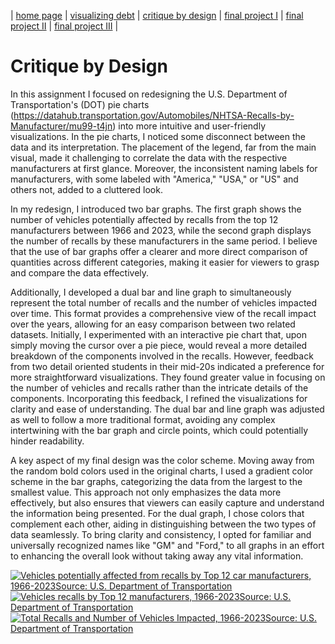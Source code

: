 | [home page](https://cmustudent.github.io/tswd-portfolio-templates/) | [visualizing debt](visualizing-government-debt) | [critique by design](critique-by-design) | [final project I](final-project-part-one) | [final project II](final-project-part-two) | [final project III](final-project-part-three) |

# Critique by Design

In this assignment I focused on redesigning the U.S. Department of Transportation's (DOT) pie charts (https://datahub.transportation.gov/Automobiles/NHTSA-Recalls-by-Manufacturer/mu99-t4jn) into more intuitive and user-friendly visualizations. In the pie charts, I noticed some disconnect between the data and its interpretation. The placement of the legend, far from the main visual, made it challenging to correlate the data with the respective manufacturers at first glance. Moreover, the inconsistent naming labels for manufacturers, with some labeled with "America," "USA," or "US" and others not, added to a cluttered look. 

In my redesign, I introduced two bar graphs. The first graph shows the number of vehicles potentially affected by recalls from the top 12 manufacturers between 1966 and 2023, while the second graph displays the number of recalls by these manufacturers in the same period. I believe that the use of bar graphs offer a clearer and more direct comparison of quantities across different categories, making it easier for viewers to grasp and compare the data effectively.

Additionally, I developed a dual bar and line graph to simultaneously represent the total number of recalls and the number of vehicles impacted over time. This format provides a comprehensive view of the recall impact over the years, allowing for an easy comparison between two related datasets. Initially, I experimented with an interactive pie chart that, upon simply moving the cursor over a pie piece, would reveal a more detailed breakdown of the components involved in the recalls. However, feedback from two detail oriented students in their mid-20s indicated a preference for more straightforward visualizations. They found greater value in focusing on the number of vehicles and recalls rather than the intricate details of the components. Incorporating this feedback, I refined the visualizations for clarity and ease of understanding. The dual bar and line graph was adjusted as well to follow a more traditional format, avoiding any complex intertwining with the bar graph and circle points, which could potentially hinder readability.

A key aspect of my final design was the color scheme. Moving away from the random bold colors used in the original charts, I used a gradient color scheme in the bar graphs, categorizing the data from the largest to the smallest value. This approach not only emphasizes the data more effectively, but also ensures that viewers can easily capture and understand the information being presented. For the dual graph, I chose colors that complement each other, aiding in distinguishing between the two types of data seamlessly. To bring clarity and consistency, I opted for familiar and universally recognized names like "GM" and "Ford," to all graphs in an effort to enhancing the overall look without taking away any vital information.


<div class='tableauPlaceholder' id='viz1700114288115' style='position: relative'><noscript><a href='#'><img alt='Vehicles potentially affected from recalls by Top 12 car manufacturers, 1966-2023Source: U.S. Department of Transportation  ' src='https:&#47;&#47;public.tableau.com&#47;static&#47;images&#47;TS&#47;TSWDCarmanufacter&#47;Sheet1&#47;1_rss.png' style='border: none' /></a></noscript><object class='tableauViz'  style='display:none;'><param name='host_url' value='https%3A%2F%2Fpublic.tableau.com%2F' /> <param name='embed_code_version' value='3' /> <param name='site_root' value='' /><param name='name' value='TSWDCarmanufacter&#47;Sheet1' /><param name='tabs' value='no' /><param name='toolbar' value='yes' /><param name='static_image' value='https:&#47;&#47;public.tableau.com&#47;static&#47;images&#47;TS&#47;TSWDCarmanufacter&#47;Sheet1&#47;1.png' /> <param name='animate_transition' value='yes' /><param name='display_static_image' value='yes' /><param name='display_spinner' value='yes' /><param name='display_overlay' value='yes' /><param name='display_count' value='yes' /><param name='language' value='en-US' /><param name='filter' value='publish=yes' /></object></div>                <script type='text/javascript'>
  var divElement = document.getElementById('viz1700114288115');
  var vizElement = divElement.getElementsByTagName('object')[0];                 
  vizElement.style.width='100%';vizElement.style.height=(divElement.offsetWidth*0.75)+'px';
  var scriptElement = document.createElement('script');
  scriptElement.src = 'https://public.tableau.com/javascripts/api/viz_v1.js';                    
  vizElement.parentNode.insertBefore(scriptElement, vizElement);
</script>


<div class='tableauPlaceholder' id='viz1700116770190' style='position: relative'><noscript><a href='#'><img alt='Vehicles recalls by Top 12 manufacturers, 1966-2023Source: U.S. Department of Transportation  ' src='https:&#47;&#47;public.tableau.com&#47;static&#47;images&#47;TS&#47;TSWDCarmanufacter2&#47;Sheet2&#47;1_rss.png' style='border: none' /></a></noscript><object class='tableauViz'  style='display:none;'><param name='host_url' value='https%3A%2F%2Fpublic.tableau.com%2F' /> <param name='embed_code_version' value='3' /> <param name='site_root' value='' /><param name='name' value='TSWDCarmanufacter2&#47;Sheet2' /><param name='tabs' value='no' /><param name='toolbar' value='yes' /><param name='static_image' value='https:&#47;&#47;public.tableau.com&#47;static&#47;images&#47;TS&#47;TSWDCarmanufacter2&#47;Sheet2&#47;1.png' /> <param name='animate_transition' value='yes' /><param name='display_static_image' value='yes' /><param name='display_spinner' value='yes' /><param name='display_overlay' value='yes' /><param name='display_count' value='yes' /><param name='language' value='en-US' /><param name='filter' value='publish=yes' /></object></div>                <script type='text/javascript'>
  var divElement = document.getElementById('viz1700116770190');
  var vizElement = divElement.getElementsByTagName('object')[0];                    
  vizElement.style.width='100%';vizElement.style.height=(divElement.offsetWidth*0.75)+'px';
  var scriptElement = document.createElement('script');
  scriptElement.src = 'https://public.tableau.com/javascripts/api/viz_v1.js';                    
  vizElement.parentNode.insertBefore(scriptElement, vizElement);
</script>


<div class='tableauPlaceholder' id='viz1700116833002' style='position: relative'><noscript><a href='#'><img alt='Total Recalls and Number of Vehicles Impacted, 1966-2023Source: U.S. Department of Transportation ' src='https:&#47;&#47;public.tableau.com&#47;static&#47;images&#47;TS&#47;TSWDCarmanufacter3&#47;Sheet3&#47;1_rss.png' style='border: none' /></a></noscript><object class='tableauViz'  style='display:none;'><param name='host_url' value='https%3A%2F%2Fpublic.tableau.com%2F' /> <param name='embed_code_version' value='3' /> <param name='site_root' value='' /><param name='name' value='TSWDCarmanufacter3&#47;Sheet3' /><param name='tabs' value='no' /><param name='toolbar' value='yes' /><param name='static_image' value='https:&#47;&#47;public.tableau.com&#47;static&#47;images&#47;TS&#47;TSWDCarmanufacter3&#47;Sheet3&#47;1.png' /> <param name='animate_transition' value='yes' /><param name='display_static_image' value='yes' /><param name='display_spinner' value='yes' /><param name='display_overlay' value='yes' /><param name='display_count' value='yes' /><param name='language' value='en-US' /><param name='filter' value='publish=yes' /></object></div>                <script type='text/javascript'>
  var divElement = document.getElementById('viz1700116833002');
  var vizElement = divElement.getElementsByTagName('object')[0];                    
  vizElement.style.width='100%';vizElement.style.height=(divElement.offsetWidth*0.75)+'px';
  var scriptElement = document.createElement('script');
  scriptElement.src = 'https://public.tableau.com/javascripts/api/viz_v1.js';                    
  vizElement.parentNode.insertBefore(scriptElement, vizElement);
</script>




